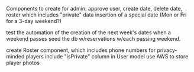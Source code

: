 Components to create for admin:
approve user, create date, delete date, roster which includes "private" data
insertion of a special date (Mon or Fri for a 3-day weekend?)

test the automation of the creation of the next week's dates when a weekend passes
seed the db w/reservations w/each passing weekend.

create Roster component, which includes phone numbers for privacy-minded players
include "isPrivate" column in User model
use AWS to store player photos
